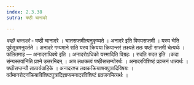 ```yaml
---
index: 2.3.38
sutra: षष्ठी चानादरे

---
```

_षष्ठी चानादरे_ - षष्ठी चानादरे । चातसप्तमीत्यनुकृष्यते । अनादरे इति विषयसप्तमी । यस्य चेति पूर्वसूत्रमनुवर्तते । अनादरे गम्यमाने सति यस्य क्रियया क्रियान्तरं लक्ष्यते ततः षष्ठी सप्तमी चेत्यर्थः । फलितमाह — अनादराधिक्ये इति । अनादरोऽधिको यस्मादिति विग्रहः । रुदति रुदत इति ।कदा संन्यस्तवा॑निति प्रश्ने उत्तरमिदम् । अत्र लक्षकत्वं षष्ठीसप्तम्योरर्थः । अनादरविशिष्टं प्रव्रजनं धात्वर्थः । षष्ठीसप्तम्यौ तात्पर्यग्राहिके । अनादरश्च लक्षकक्रियाश्रयपुत्रादिविषयः । वर्तमानरोदनक्रियाविशिष्टपुत्रादिज्ञाप्यमनादरविशिष्टं प्रव्रजनमित्यर्थः ।